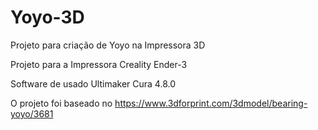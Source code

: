 # Yoyo-3D

Projeto para criação de Yoyo na Impressora 3D

Projeto para a Impressora Creality Ender-3

Software de usado Ultimaker Cura 4.8.0

O projeto foi baseado no https://www.3dforprint.com/3dmodel/bearing-yoyo/3681



